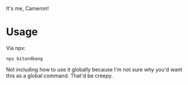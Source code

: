 It's me, Cameron!

# Usage
Via npx:
```
npx bitandbang
```

Not including how to use it globally because I'm not sure why you'd want this as a global command. That'd be creepy.